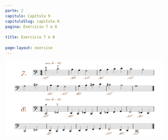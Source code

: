 ```yaml
---
parte: 2
capitulo: Capítulo 9
capituloSlug: capitulo-9
pagina: Exercício 7 e 8

title: Exercício 7 e 8

page-layout: exercise
---
```


<img src="/assets/graphics/content/2_2_1_3.png"/>

